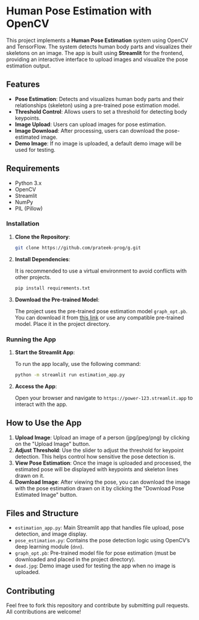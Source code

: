 # Human Pose Estimation with OpenCV

This project implements a **Human Pose Estimation** system using OpenCV and TensorFlow. The system detects human body parts and visualizes their skeletons on an image. The app is built using **Streamlit** for the frontend, providing an interactive interface to upload images and visualize the pose estimation output.

## Features
- **Pose Estimation**: Detects and visualizes human body parts and their relationships (skeleton) using a pre-trained pose estimation model.
- **Threshold Control**: Allows users to set a threshold for detecting body keypoints.
- **Image Upload**: Users can upload images for pose estimation.
- **Image Download**: After processing, users can download the pose-estimated image.
- **Demo Image**: If no image is uploaded, a default demo image will be used for testing.

## Requirements
- Python 3.x
- OpenCV
- Streamlit
- NumPy
- PIL (Pillow)

### Installation

1. **Clone the Repository**:

   ```bash
   git clone https://github.com/prateek-prog/g.git
   ```

2. **Install Dependencies**:

   It is recommended to use a virtual environment to avoid conflicts with other projects.

   ```bash
   pip install requirements.txt
   ```

3. **Download the Pre-trained Model**:

   The project uses the pre-trained pose estimation model `graph_opt.pb`. You can download it from [this link](https://github.com/prateek-prog/g/releases) or use any compatible pre-trained model. Place it in the project directory.

### Running the App

1. **Start the Streamlit App**:

   To run the app locally, use the following command:

   ```bash
   python -m streamlit run estimation_app.py
   ```

2. **Access the App**:

   Open your browser and navigate to `https://power-123.streamlit.app` to interact with the app.

## How to Use the App

1. **Upload Image**: Upload an image of a person (jpg/jpeg/png) by clicking on the "Upload Image" button.
2. **Adjust Threshold**: Use the slider to adjust the threshold for keypoint detection. This helps control how sensitive the pose detection is.
3. **View Pose Estimation**: Once the image is uploaded and processed, the estimated pose will be displayed with keypoints and skeleton lines drawn on it.
4. **Download Image**: After viewing the pose, you can download the image with the pose estimation drawn on it by clicking the "Download Pose Estimated Image" button.

## Files and Structure

- `estimation_app.py`: Main Streamlit app that handles file upload, pose detection, and image display.
- `pose_estimation.py`: Contains the pose detection logic using OpenCV’s deep learning module (`dnn`).
- `graph_opt.pb`: Pre-trained model file for pose estimation (must be downloaded and placed in the project directory).
- `dead.jpg`: Demo image used for testing the app when no image is uploaded.

## Contributing

Feel free to fork this repository and contribute by submitting pull requests. All contributions are welcome!


